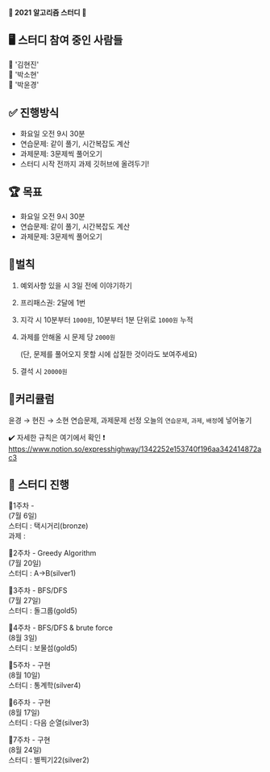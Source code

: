   
#### :dizzy: 2021 알고리즘 스터디 :dizzy: 

## 🖥 스터디 참여 중인 사람들  
:yellow_heart: '김현진'  
:blue_heart: '박소현'  
:purple_heart: '박윤경'



## ✅ 진행방식

- 화요일 오전 9시 30분
- 연습문제: 같이 풀기, 시간복잡도 계산
- 과제문제: 3문제씩 풀어오기
- 스터디 시작 전까지 과제 깃허브에 올려두기! 

## 🏆 목표

- 화요일 오전 9시 30분
- 연습문제: 같이 풀기, 시간복잡도 계산
- 과제문제: 3문제씩 풀어오기

## 🔨벌칙

1. 예외사항 있을 시 3일 전에 이야기하기
2. 프리패스권: 2달에 1번
3. 지각 시 10분부터 `1000원`, 10분부터 1분 단위로 `1000원` 누적
4. 과제를 안해올 시 문제 당 `2000원`

    (단, 문제를 풀어오지 못할 시에 삽질한 것이라도 보여주세요)

5. 결석 시 `20000원`

## 📌커리큘럼

윤경 → 현진 → 소현 연습문제, 과제문제 선정
오늘의 `연습문제`, `과제`, `배정`에 넣어놓기

:heavy_check_mark: 자세한 규칙은 여기에서 확인 ❗️
https://www.notion.so/expresshighway/1342252e153740f196aa342414872ac3


## 📅 스터디 진행
:small_blue_diamond:1주차 -   
(7월 6일)  
스터디 : 택시거리(bronze)  
과제 :   

:small_blue_diamond:2주차 - Greedy Algorithm  
(7월 20일)  
스터디 : A->B(silver1)  

:small_blue_diamond:3주차 - BFS/DFS  
(7월 27일)  
스터디 : 돌그룹(gold5)  

:small_blue_diamond:4주차 - BFS/DFS & brute force  
(8월 3일)  
스터디 : 보물섬(gold5)  

:small_blue_diamond:5주차 - 구현  
(8월 10일)  
스터디 : 통계학(silver4)  

:small_blue_diamond:6주차 - 구현  
(8월 17일)  
스터디 : 다음 순열(silver3)  

:small_blue_diamond:7주차 - 구현  
(8월 24일)  
스터디 : 별찍기22(silver2)  
